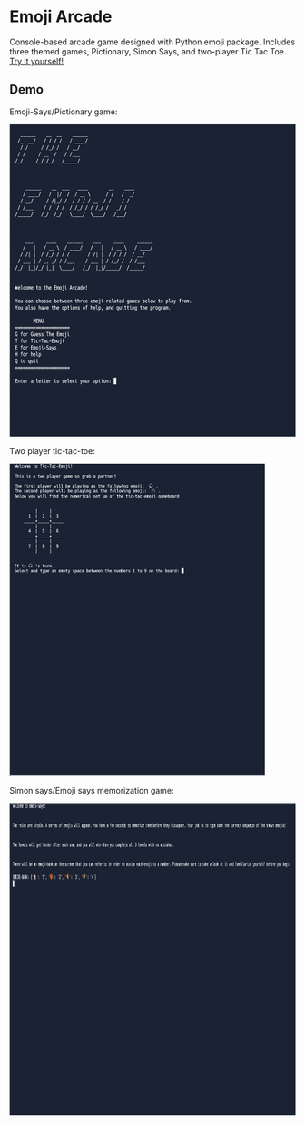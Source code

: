 # Emoji Arcade
 
Console-based arcade game designed with Python emoji package. Includes three themed games, Pictionary, Simon Says, and two-player Tic Tac Toe. [Try it yourself!](https://replit.com/@Helenaxu924/XuEMOJIARCADEpy)

 
 ## Demo 

Emoji-Says/Pictionary game: 

<img src="pictionary.gif" width="550" height="550"/>

Two player tic-tac-toe:

<img src="tictactoe.gif" width="450" height="550"/>

Simon says/Emoji says memorization game:

<img src="emojisays.gif" width="750" height="550"/>

